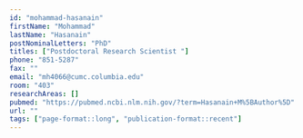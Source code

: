 ```yaml
---
id: "mohammad-hasanain"
firstName: "Mohammad"
lastName: "Hasanain"
postNominalLetters: "PhD"
titles: ["Postdoctoral Research Scientist "]
phone: "851-5287"
fax: ""
email: "mh4066@cumc.columbia.edu"
room: "403"
researchAreas: []
pubmed: "https://pubmed.ncbi.nlm.nih.gov/?term=Hasanain+M%5BAuthor%5D"
url: ""
tags: ["page-format::long", "publication-format::recent"]
---
```

